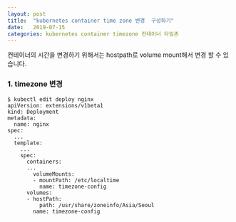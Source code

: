 ```yaml
---
layout: post
title:  "kubernetes container time zone 변경  구성하기"
date:   2019-07-15
categories: kubernetes container timezone 컨테이너 타임존
---
```



컨테이너의 시간을 변경하기 위해서는 hostpath로 volume mount해서 변경 할 수 있습니다.
### 1. timezone 변경


~~~
$ kubectl edit deploy nginx
apiVersion: extensions/v1beta1
kind: Deployment
metadata:
  name: nginx
spec:
  ...
  template:
    ...
    spec:
      containers:
      ...
        volumeMounts:
        - mountPath: /etc/localtime
          name: timezone-config
      volumes:
      - hostPath:
          path: /usr/share/zoneinfo/Asia/Seoul
        name: timezone-config

~~~
